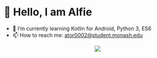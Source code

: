 # 👋 Hello, I am Alfie
- 🌱 I’m currently learning Kotlin for Android, Python 3, ES6
- 📫 How to reach me: ator0002@student.monash.edu

<p align="center">
    <img align="center" src="https://github-readme-stats.vercel.app/api?username=alfielytorres&show_icons=true" />
</p>
